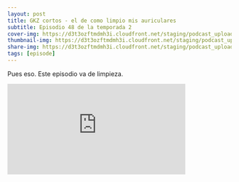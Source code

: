 ```yaml
---
layout: post
title: GKZ cortos - el de como limpio mis auriculares
subtitle: Episodio 48 de la temporada 2
cover-img: https://d3t3ozftmdmh3i.cloudfront.net/staging/podcast_uploaded_episode/14743809/14743809-1691102872051-b3ed364ecff1d.jpg
thumbnail-img: https://d3t3ozftmdmh3i.cloudfront.net/staging/podcast_uploaded_episode/14743809/14743809-1691102872051-b3ed364ecff1d.jpg
share-img: https://d3t3ozftmdmh3i.cloudfront.net/staging/podcast_uploaded_episode/14743809/14743809-1691102872051-b3ed364ecff1d.jpg
tags: [episode]
---
```


Pues eso. Este episodio va de limpieza.
<iframe src='https://podcasters.spotify.com/pod/show/geekingzone/embed/episodes/GKZ-cortos---el-de-como-limpio-mis-auriculares-e27j16u' height='204px' width='400px' frameborder='0' scrolling='no'></iframe>
